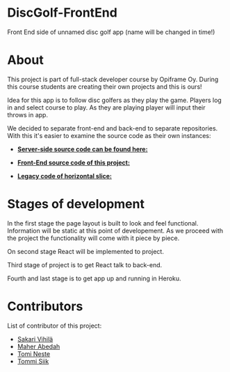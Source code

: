 # DiscGolf-FrontEnd
Front End side of unnamed disc golf app (name will be changed in time!)

# About
This project is part of full-stack developer course by Opiframe Oy. During this course students are creating their own projects and this is ours!

Idea for this app is to follow disc golfers as they play the game. Players log in and select course to play. As they are playing player will input their throws in app.

We decided to separate front-end and back-end to separate repositories. With this it's easier to examine the source code as their own instances:

- [**Server-side source code can be found here:**](https://github.com/svihila/DiscGolf-API)

- [**Front-End source code of this project:**](https://github.com/tsiika/DiscGolf-FrontEnd)

- [**Legacy code of horizontal slice:**](https://github.com/tsiika/DiscGolf-FrontEnd/tree/legacy)

# Stages of development

In the first stage the page layout is built to look and feel functional. Information will be static at this point of developement. As we proceed with the project the functionality will come with it piece by piece. 

On second stage React will be implemented to project. 

Third stage of project is to get React talk to back-end.

Fourth and last stage is to get app up and running in Heroku.

# Contributors
List of contributor of this project:
- [Sakari Vihilä](https://github.com/svihila)
- [Maher Abedah](https://github.com/MaherAbedah)
- [Tomi Neste](https://github.com/nektoplasma)
- [Tommi Siik](https://github.com/tsiika)
